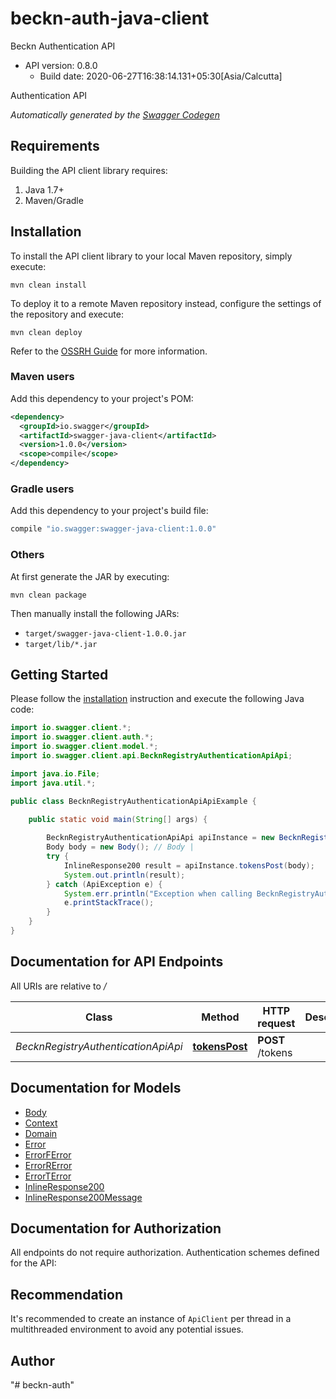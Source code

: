 # beckn-auth-java-client

Beckn Authentication API
- API version: 0.8.0
  - Build date: 2020-06-27T16:38:14.131+05:30[Asia/Calcutta]

Authentication API


*Automatically generated by the [Swagger Codegen](https://github.com/swagger-api/swagger-codegen)*


## Requirements

Building the API client library requires:
1. Java 1.7+
2. Maven/Gradle

## Installation

To install the API client library to your local Maven repository, simply execute:

```shell
mvn clean install
```

To deploy it to a remote Maven repository instead, configure the settings of the repository and execute:

```shell
mvn clean deploy
```

Refer to the [OSSRH Guide](http://central.sonatype.org/pages/ossrh-guide.html) for more information.

### Maven users

Add this dependency to your project's POM:

```xml
<dependency>
  <groupId>io.swagger</groupId>
  <artifactId>swagger-java-client</artifactId>
  <version>1.0.0</version>
  <scope>compile</scope>
</dependency>
```

### Gradle users

Add this dependency to your project's build file:

```groovy
compile "io.swagger:swagger-java-client:1.0.0"
```

### Others

At first generate the JAR by executing:

```shell
mvn clean package
```

Then manually install the following JARs:

* `target/swagger-java-client-1.0.0.jar`
* `target/lib/*.jar`

## Getting Started

Please follow the [installation](#installation) instruction and execute the following Java code:

```java
import io.swagger.client.*;
import io.swagger.client.auth.*;
import io.swagger.client.model.*;
import io.swagger.client.api.BecknRegistryAuthenticationApiApi;

import java.io.File;
import java.util.*;

public class BecknRegistryAuthenticationApiApiExample {

    public static void main(String[] args) {
        
        BecknRegistryAuthenticationApiApi apiInstance = new BecknRegistryAuthenticationApiApi();
        Body body = new Body(); // Body | 
        try {
            InlineResponse200 result = apiInstance.tokensPost(body);
            System.out.println(result);
        } catch (ApiException e) {
            System.err.println("Exception when calling BecknRegistryAuthenticationApiApi#tokensPost");
            e.printStackTrace();
        }
    }
}
```

## Documentation for API Endpoints

All URIs are relative to */*

Class | Method | HTTP request | Description
------------ | ------------- | ------------- | -------------
*BecknRegistryAuthenticationApiApi* | [**tokensPost**](docs/BecknRegistryAuthenticationApiApi.md#tokensPost) | **POST** /tokens | 

## Documentation for Models

 - [Body](docs/Body.md)
 - [Context](docs/Context.md)
 - [Domain](docs/Domain.md)
 - [Error](docs/Error.md)
 - [ErrorFError](docs/ErrorFError.md)
 - [ErrorRError](docs/ErrorRError.md)
 - [ErrorTError](docs/ErrorTError.md)
 - [InlineResponse200](docs/InlineResponse200.md)
 - [InlineResponse200Message](docs/InlineResponse200Message.md)

## Documentation for Authorization

All endpoints do not require authorization.
Authentication schemes defined for the API:

## Recommendation

It's recommended to create an instance of `ApiClient` per thread in a multithreaded environment to avoid any potential issues.

## Author


"# beckn-auth" 
